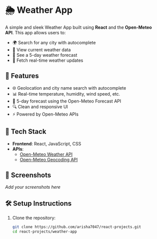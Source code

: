 # 🌦️ Weather App

A simple and sleek Weather App built using **React** and the **Open-Meteo API**. This app allows users to:

- 🌍 Search for any city with autocomplete
- 📍 View current weather data
- 📅 See a 5-day weather forecast
- 🔁 Fetch real-time weather updates

## 🚀 Features

- 🌐 Geolocation and city name search with autocomplete
- 📊 Real-time temperature, humidity, wind speed, etc.
- 📅 5-day forecast using the Open-Meteo Forecast API
- 🔍 Clean and responsive UI
- ⚡ Powered by Open-Meteo APIs

## 🧰 Tech Stack

- **Frontend**: React, JavaScript, CSS
- **APIs**: 
  - [Open-Meteo Weather API](https://open-meteo.com/)
  - [Open-Meteo Geocoding API](https://open-meteo.com/en/docs/geocoding-api)

## 📸 Screenshots

*Add your screenshots here*

## 🛠️ Setup Instructions

1. Clone the repository:
   ```bash
   git clone https://github.com/arisha7047/react-projects.git
   cd react-projects/weather-app
